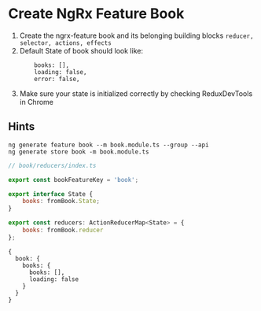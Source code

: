 # Create NgRx Feature Book
1. Create the ngrx-feature book and its belonging building blocks `reducer, selector, actions, effects`
2. Default State of book should look like:
    ```
        books: [],
        loading: false,
        error: false,
    ```
3. Make sure your state is initialized correctly by checking ReduxDevTools in Chrome

## Hints

```
ng generate feature book --m book.module.ts --group --api
ng generate store book -m book.module.ts
```

```js
// book/reducers/index.ts

export const bookFeatureKey = 'book';

export interface State {
    books: fromBook.State;
}

export const reducers: ActionReducerMap<State> = {
    books: fromBook.reducer
};
```

```
{
  book: {
    books: {
      books: [],
      loading: false
    }
  }
}
```
